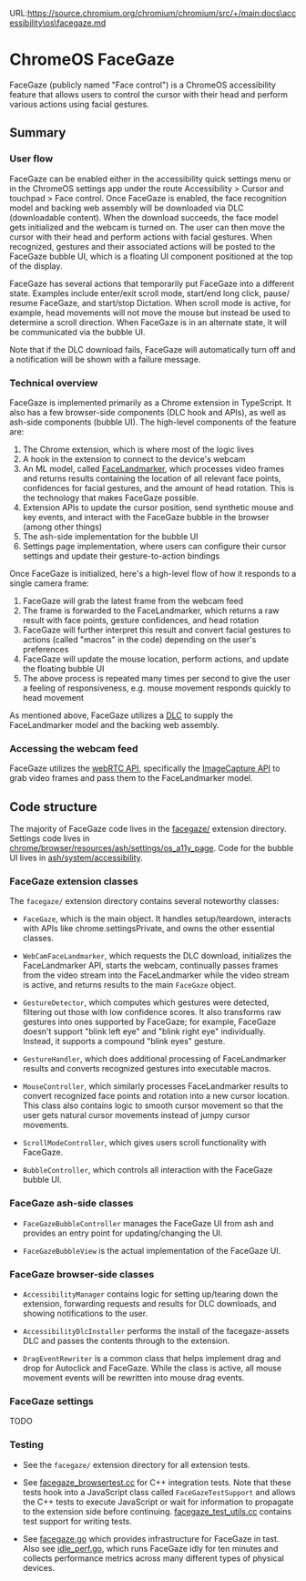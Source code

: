 URL:https://source.chromium.org/chromium/chromium/src/+/main:docs\accessibility\os\facegaze.md
# ChromeOS FaceGaze

FaceGaze (publicly named "Face control") is a ChromeOS accessibility feature
that allows users to control the cursor with their head and perform various
actions using facial gestures.

## Summary

### User flow

FaceGaze can be enabled either in the accessibility quick settings menu or in
the ChromeOS settings app under the route Accessibility > Cursor and touchpad >
Face control. Once FaceGaze is enabled, the face recognition model and backing
web assembly will be downloaded via DLC (downloadable content). When the
download succeeds, the face model gets initialized and the webcam is turned on.
The user can then move the cursor with their head and perform actions with
facial gestures. When recognized, gestures and their associated actions will be
posted to the FaceGaze bubble UI, which is a floating UI component positioned at
the top of the display.

FaceGaze has several actions that temporarily put FaceGaze into a different
state. Examples include enter/exit scroll mode, start/end long click, pause/
resume FaceGaze, and start/stop Dictation. When scroll mode is active, for
example, head movements will not move the mouse but instead be used to determine
a scroll direction. When FaceGaze is in an alternate state, it will be
communicated via the bubble UI.

Note that if the DLC download fails, FaceGaze will automatically turn off and a
notification will be shown with a failure message.

### Technical overview

FaceGaze is implemented primarily as a Chrome extension in TypeScript. It also
has a few browser-side components (DLC hook and APIs), as well as ash-side
components (bubble UI). The high-level components of the feature are:

1. The Chrome extension, which is where most of the logic lives
2. A hook in the extension to connect to the device's webcam
3. An ML model, called [FaceLandmarker](https://ai.google.dev/edge/mediapipe/solutions/vision/face_landmarker),
which processes video frames and returns results containing the location of all
relevant face points, confidences for facial gestures, and the amount of head
rotation. This is the technology that makes FaceGaze possible.
4. Extension APIs to update the cursor position, send synthetic mouse and key
events, and interact with the FaceGaze bubble in the browser (among other
things)
5. The ash-side implementation for the bubble UI
6. Settings page implementation, where users can configure their cursor
settings and update their gesture-to-action bindings

Once FaceGaze is initialized, here's a high-level flow of how it responds to a
single camera frame:

1. FaceGaze will grab the latest frame from the webcam feed
2. The frame is forwarded to the FaceLandmarker, which returns a raw result with
face points, gesture confidences, and head rotation
3. FaceGaze will further interpret this result and convert facial gestures to
actions (called "macros" in the code) depending on the user's preferences
4. FaceGaze will update the mouse location, perform actions, and update the floating bubble UI
5. The above process is repeated many times per second to give the user a
feeling of responsiveness, e.g. mouse movement responds quickly to head movement

As mentioned above, FaceGaze utilizes a [DLC](https://source.chromium.org/chromiumos/chromiumos/codesearch/+/main:src/third_party/chromiumos-overlay/app-accessibility/facegaze-assets/)
to supply the FaceLandmarker model and the backing web assembly.

### Accessing the webcam feed

FaceGaze utilizes the [webRTC API](https://developer.mozilla.org/en-US/docs/Web/API/WebRTC_API),
specifically the [ImageCapture API](https://developer.mozilla.org/en-US/docs/Web/API/ImageCapture)
to grab video frames and pass them to the FaceLandmarker model.

## Code structure

The majority of FaceGaze code lives in the [facegaze/](https://source.chromium.org/chromium/chromium/src/+/main:chrome/browser/resources/chromeos/accessibility/accessibility_common/facegaze/) extension directory. Settings code lives in
[chrome/browser/resources/ash/settings/os_a11y_page](https://source.chromium.org/chromium/chromium/src/+/main:chrome/browser/resources/ash/settings/os_a11y_page/).
Code for the bubble UI lives in [ash/system/accessibility](https://source.chromium.org/chromium/chromium/src/+/main:ash/system/accessibility/).

### FaceGaze extension classes

The `facegaze/` extension directory contains several noteworthy classes:

* `FaceGaze`, which is the main object. It handles setup/teardown, interacts
with APIs like chrome.settingsPrivate, and owns the other essential classes.

* `WebCamFaceLandmarker`, which requests the DLC download, initializes the
FaceLandmarker API, starts the webcam, continually passes frames from the video
stream into the FaceLandmarker while the video stream is active, and returns
results to the main `FaceGaze` object.

* `GestureDetector`, which computes which gestures were detected, filtering
out those with low confidence scores. It also transforms raw gestures into
ones supported by FaceGaze; for example, FaceGaze doesn't support "blink left
eye" and "blink right eye" individually. Instead, it supports a compound
"blink eyes" gesture.

* `GestureHandler`, which does additional processing of FaceLandmarker results
and converts recognized gestures into executable macros.

* `MouseController`, which similarly processes FaceLandmarker results to convert
recognized face points and rotation into a new cursor location. This class also
contains logic to smooth cursor movement so that the user gets natural cursor
movements instead of jumpy cursor movements.

* `ScrollModeController`, which gives users scroll functionality with FaceGaze.

* `BubbleController`, which controls all interaction with the FaceGaze bubble
UI.

### FaceGaze ash-side classes

* `FaceGazeBubbleController` manages the FaceGaze UI from ash and provides an
entry point for updating/changing the UI.

* `FaceGazeBubbleView` is the actual implementation of the FaceGaze UI.

### FaceGaze browser-side classes

* `AccessibilityManager` contains logic for setting up/tearing down the
extension, forwarding requests and results for DLC downloads, and showing
notifications to the user.

* `AccessibilityDlcInstaller` performs the install of the facegaze-assets DLC
and passes the contents through to the extension.

* `DragEventRewriter` is a common class that helps implement drag and drop for
Autoclick and FaceGaze. While the class is active, all mouse movement events
will be rewritten into mouse drag events.

### FaceGaze settings

TODO

### Testing

* See the `facegaze/` extension directory for all extension tests.

* See [facegaze_browsertest.cc](https://source.chromium.org/chromium/chromium/src/+/main:chrome/browser/ash/accessibility/facegaze_browsertest.cc)
for C++ integration tests. Note that these tests hook into a JavaScript class
called `FaceGazeTestSupport` and allows the C++ tests to execute JavaScript or
wait for information to propagate to the extension side before continuing.
[facegaze_test_utils.cc](https://source.chromium.org/chromium/chromium/src/+/main:chrome/browser/ash/accessibility/facegaze_test_utils.cc)
contains test support for writing tests.

* See [facegaze.go](https://source.chromium.org/chromiumos/chromiumos/codesearch/+/main:src/platform/tast-tests/src/go.chromium.org/tast-tests/cros/local/a11y/facegaze/facegaze.go)
which provides infrastructure for FaceGaze in tast. Also see [idle_perf.go](https://source.chromium.org/chromiumos/chromiumos/codesearch/+/main:src/platform/tast-tests/src/go.chromium.org/tast-tests/cros/local/bundles/cros/ui/idle_perf.go),
which runs FaceGaze idly for ten minutes and collects performance metrics across
many different types of physical devices.
